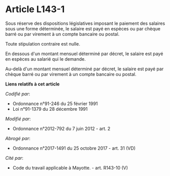 # Article L143-1

Sous réserve des dispositions législatives imposant le paiement des salaires sous une forme déterminée, le salaire est payé
en espèces ou par chèque barré ou par virement à un compte bancaire ou postal. 

Toute stipulation contraire est nulle. 

En dessous d'un montant mensuel déterminé par décret, le salaire est payé en espèces au salarié qui le demande. 

Au-delà d'un montant mensuel déterminé par décret, le salaire est payé par chèque barré ou par virement à un compte bancaire
ou postal.

**Liens relatifs à cet article**

_Codifié par_:

  - Ordonnance n°91-246 du 25 février 1991
  - Loi n°91-1379 du 28 décembre 1991

_Modifié par_:

  - Ordonnance n°2012-792 du 7 juin 2012 - art. 2

_Abrogé par_:

  - Ordonnance n°2017-1491 du 25 octobre 2017 - art. 31 (VD)

_Cité par_:

  - Code du travail applicable à Mayotte. - art. R143-10 (V)
